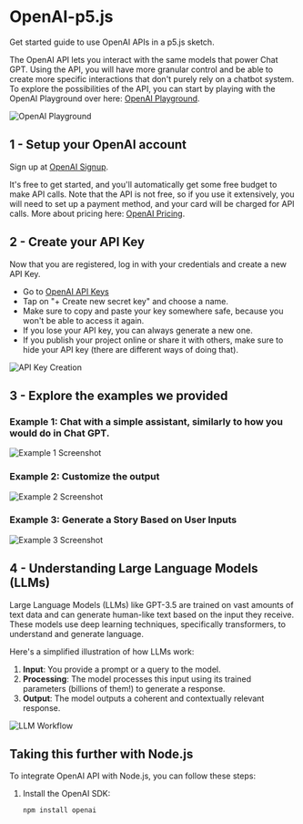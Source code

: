 # OpenAI-p5.js

Get started guide to use OpenAI APIs in a p5.js sketch.

The OpenAI API lets you interact with the same models that power Chat GPT. Using the API, you will have more granular control and be able to create more specific interactions that don't purely rely on a chatbot system. To explore the possibilities of the API, you can start by playing with the OpenAI Playground over here: [OpenAI Playground](https://platform.openai.com/playground).

![OpenAI Playground](https://i.ibb.co/WFzg4Yv/Screenshot-2024-05-19-at-23-36-34.png) <!-- Placeholder for an image of the OpenAI Playground -->

## 1 - Setup your OpenAI account

Sign up at [OpenAI Signup](https://platform.openai.com/signup).

It's free to get started, and you'll automatically get some free budget to make API calls. Note that the API is not free, so if you use it extensively, you will need to set up a payment method, and your card will be charged for API calls. More about pricing here: [OpenAI Pricing](https://openai.com/api/pricing/).

## 2 - Create your API Key

Now that you are registered, log in with your credentials and create a new API Key.

- Go to [OpenAI API Keys](https://platform.openai.com/api-keys)
- Tap on "+ Create new secret key" and choose a name.
- Make sure to copy and paste your key somewhere safe, because you won't be able to access it again.
- If you lose your API key, you can always generate a new one.
- If you publish your project online or share it with others, make sure to hide your API key (there are different ways of doing that).

![API Key Creation](images/api_key_creation.png) <!-- Placeholder for an image showing API key creation -->

## 3 - Explore the examples we provided

### Example 1: Chat with a simple assistant, similarly to how you would do in Chat GPT.

![Example 1 Screenshot](images/example1.png) <!-- Placeholder for an image showing Example 1 -->

### Example 2: Customize the output

![Example 2 Screenshot](images/example2.png) <!-- Placeholder for an image showing Example 2 -->

### Example 3: Generate a Story Based on User Inputs

![Example 3 Screenshot](images/example3.png) <!-- Placeholder for an image showing Example 3 -->

## 4 - Understanding Large Language Models (LLMs)

Large Language Models (LLMs) like GPT-3.5 are trained on vast amounts of text data and can generate human-like text based on the input they receive. These models use deep learning techniques, specifically transformers, to understand and generate language.

Here's a simplified illustration of how LLMs work:

1. **Input**: You provide a prompt or a query to the model.
2. **Processing**: The model processes this input using its trained parameters (billions of them!) to generate a response.
3. **Output**: The model outputs a coherent and contextually relevant response.

![LLM Workflow](images/llm_workflow.png) <!-- Placeholder for an image explaining LLM workflow -->

## Taking this further with Node.js

To integrate OpenAI API with Node.js, you can follow these steps:

1. Install the OpenAI SDK:
   ```bash
   npm install openai
